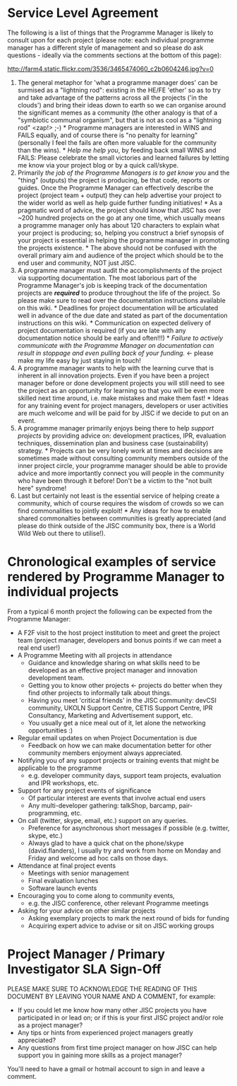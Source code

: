# Service Level Agreement #

The following is a list of things that the Programme Manager is likely to consult upon for each project (please note: each individual programme manager has a different style of management and so please do ask questions - ideally via the comments sections at the bottom of this page):

http://farm4.static.flickr.com/3536/3465474060_c2b0604246.jpg?v=0

  1. The general metaphor for 'what a programme manager does' can be surmised as a "lightning rod": existing in the HE/FE 'ether' so as to try and take advantage of the patterns across all the projects ('in the clouds') and bring their ideas down to earth so we can organise around the significant memes as a community (the other analogy is that of a "symbiotic communal organism", but that is not as cool as a "lightning rod" <zap!> ;-)
    * Programme managers are interested in WINS and FAILS equally, and of course there is "no penalty for learning" (personally I feel the fails are often more valuable for the community than the wins).
    * _Help me help you_, by feeding back small WINS and FAILS: Please celebrate the small victories and learned failures by letting me know via your project blog or by a quick call/skype.
  1. Primarily _the job of the Programme Managers is to get know you_ and the "thing" (outputs) the project is producing, be that code, reports or guides.  Once the Programme Manager can effectively describe the project (project team + output) they can help advertise your project to the wider world as well as help guide further funding initiatives!
    * As a pragmatic word of advice, the project should know that JISC has over ~200 hundred projects on the go at any one time, which usually means a programme manager only has about 120 characters to explain what your project is producing; so, helping you construct a brief synopsis of your project is essential in helping the programme manager in promoting the projects existence.
    * The above should not be confused with the overall primary aim and audience of the project which should be to the end user and community, NOT just JISC.
  1. A programme manager must audit the accomplishments of the project via supporting documentation.  The most laborious part of the Programme Manager's job is keeping track of the documentation projects are _**required**_ to produce throughout the life of the project.  So please make sure to read over the documentation instructions available on this wiki.
    * Deadlines for project documentation will be articulated well in advance of the due date and stated as part of the documentation instructions on this wiki.
    * Communication on expected delivery of project documentation is required (if you are late with any documentation notice should be early and often!!!)
    * _Failure to actively communicate with the Programme Manager on documentation can result in stoppage and even pulling back of your funding._ <- please make my life easy by just staying in touch!
  1. A programme manager wants to help with the learning curve that is inherent in all innovation projects.  Even if you have been a project manager before or done development projects you will still need to see the project as an opportunity for learning so that you will be even more skilled next time around, i.e. make mistakes and make them fast!
    * Ideas for any training event for project managers, developers or user activities are much welcome and will be paid for by JISC if we decide to put on an event.
  1. A programme manager primarily enjoys being there to help _support projects_ by providing advice on: development practices, IPR, evaluation techniques, dissemination plan and business case (sustainability) strategy.
    * Projects can be very lonely work at times and decisions are sometimes made without consulting community members outside of the inner project circle, your programme manager should be able to provide advice and more importantly connect you will people in the community who have been through it before! Don't be a victim to the "not built here" syndrome!
  1. Last but certainly not least is the essential service of helping create a community, which of course requires the wisdom of crowds so we can find commonalities to jointly exploit!
    * Any ideas for how to enable shared commonalties between communities is greatly appreciated (and please do think outside of the JISC community box, there is a World Wild Web out there to utilise!).

# Chronological examples of service rendered by Programme Manager to individual projects #

From a typical 6 month project the following can be expected from the Programme Manager:
  * A F2F visit to the host project institution to meet and greet the project team (project manager, developers and bonus points if we can meet a real end user!)
  * A Programme Meeting with all projects in attendance
    * Guidance and knowledge sharing on what skills need to be developed as an effective project manager and innovation development team.
    * Getting you to know other projects <- projects do better when they find other projects to informally talk about things.
    * Having you meet 'critical friends' in the JISC community: devCSI community, UKOLN Support Centre, CETIS Support Centre, IPR Consultancy, Marketing and Advertisement support, etc.
    * You usually get a nice meal out of it, let alone the networking opportunities :)
  * Regular email updates on when Project Documentation is due
    * Feedback on how we can make documentation better for other community members enjoyment always appreciated.
  * Notifying you of any support projects or training events that might be applicable to the programme
    * e.g. developer community days, support team projects, evaluation and IPR workshops, etc.
  * Support for any project events of significance
    * Of particular interest are events that involve actual end users
    * Any multi-developer gathering: talkShop, barcamp, pair-programming, etc.
  * On call (twitter, skype, email, etc.) support on any queries.
    * Preference for asynchronous short messages if possible (e.g. twitter, skype, etc.)
    * Always glad to have a quick chat on the phone/skype (david.flanders), I usually try and work from home on Monday and Friday and welcome ad hoc calls on those days.
  * Attendance at final project events
    * Meetings with senior management
    * Final evaluation lunches
    * Software launch events
  * Encouraging you to come along to community events,
    * e.g. the JISC conference, other relevant Programme meetings
  * Asking for your advice on other similar projects
    * Asking exemplary projects to mark the next round of bids for funding
    * Acquiring expert advice to advise or sit on JISC working groups

# Project Manager / Primary Investigator SLA Sign-Off #
PLEASE MAKE SURE TO ACKNOWLEDGE THE READING OF THIS DOCUMENT BY LEAVING YOUR NAME AND A COMMENT, for example:
  * If you could let me know how many other JISC projects you have participated in or lead on; or if this is your first JISC project and/or role as a project manager?
  * Any tips or hints from experienced project managers greatly appreciated?
  * Any questions from first time project manager on how JISC can help support you in gaining more skills as a project manager?

You'll need to have a gmail or hotmail account to sign in and leave a comment.